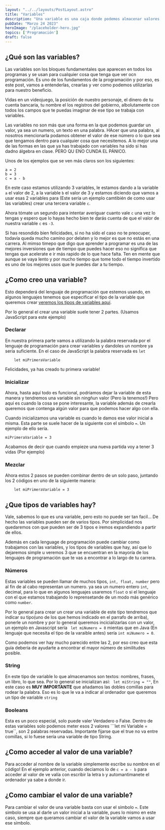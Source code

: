 ```yaml
---
layout: "../../layouts/PostLayout.astro"
title: "Variables"
description: "Una variable es una caja donde podemos almacenar valores, y así utilizarlos o modificarlos cuando nos haga falta"
pubDate: "Marzo 24 2023"
heroImage: "/placeholder-hero.jpg"
topics: ['Programación']
draft: false
---
```


## ¿Qué son las variables?

Las variables son los bloques fundamentales que aparecen en todos los programas y se usan para cualquier cosa que tenga que ver ocn programación. Es uno de los fundamentos de la programación y por eso, es este post, vamos a entenderlas, crearlas y ver como podemos utilizarlas para nuestro beneficio.

Vidas en un videojuego, la posición de nuestro personaje, el dinero de tu cuenta bancaria, tu nombre el los registros del gobierno, albolutamente con todos los campos que te puedas imaginar de ese tipo se trabaja con variables. 

Las variables no son más que una forma en la que podemos guardar un valor, ya sea un numero, un texto en una palabra. HAcer que una palabra, al nosotros mencionarla podamos obtener el valor de ese número o lo que sea que tengamos dentro para cualquier cosa que necesitemos. A lo mejor una de las formas en las que ya has trabajado con variables ha sido si has dadno álgebra en clase. PERO QU ENO CUNDA EL PÁNICO.  

Unos de los ejemplos que se ven más claros son los siguientes:
```
a = 2
b = 3
c = a - b
```

En este caso estamos utilizando 3 variables, le estamos dando a la variable ``a`` el valor de 2, a la variable ``b`` el valor de 3 y estamos diciendo que vamos a usar esas 2 variables para (Este sería un ejemplo camtibién de como usar las variables) crear una tercera variable ``c``.

Ahora tómate un segundo para intentar averiguar cuanto vale ``c`` una vez lo tengas y espero que lo hayas hecho bien te darás cuenta de que el valor de nuestra variable ``c`` es ``-3``. 

Si has resondido bien felicidades, si no ha sido el caso no te preocuper, todavía queda mucho camino por delaten y lo mejor es que no estás en una carrera. Al mimso timepo que digo que aprender a programar es una de las mejores inversiones que de tiempo que puedes hacer eso no significa que tengas que acelerate e ir más rapido de lo que hace falta. Ten en mente que aunque se vaya lento y por mucho tiempo que tome todo el tiempo invertido es uno de los mejores usos que le puedes dar a tu tiempo.

## ¿Como creo una variable?
Esto dependerá del lenguaje de programación que estemos usando, en algunos lenguajes tenemos que especificar el tipo de la variable que queremos crear [veremos los tipos de variables aquí](#que-tipos-de-variables-hay). 

Por lo general el crear una variable suele tener 2 partes. (Usamos JavaScript para este ejemplo)

### Declarar
En nuestra primera parte vamos a utilizando la palabra reservada por el lenguaje de programación para crear variables y dandoles un nombre ya sería suficiente. En el caso de JavaScript la palabra reservada es ``let``

``` 
    let miPrimeraVariable 
```
Felicidades, ya has creado tu primera variable!

### Inicializar
Ahora, hasta aquí todo es funcional, podriamos dejar la variable de esta manera y tendremos una variable sin ningñun valor (Pero la tenemos!) Pero aquí es cuando la cosa se pone interesante, la variable además de crearla queremos que contenga algún valor para que podemos hacer algo con ella.

Cuando inicializamos una variable es cuando le damos ese valor inicial a misma. Esta parte se suele hacer de la siguiente con el símbolo ``=``. Un ejemplo de ello sería.

```
miPrimeraVariable = 3
```

Acabamos de decir que cuando empieze una nueva partida voy a tener 3 vidas (Por ejemplo)

### Mezclar
Ahora estos 2 pasos se pueden combinar dentro de un solo paso, juntando los 2 códigos en uno de la siguiente manera:
```
    let miPrimeraVariable = 3
```

## ¿Que tipos de variables hay?
Vale, sabemos lo que es una variable, pero esto no puede ser tan facil... De hecho las variables pueden ser de varios tipos. Por simplicidad nos quedaremos con que pueden ser de 3 tipos e iremos expandiendo a partir de ellos. 

Además en cada lenguage de programación puede cambiar como trabajamos con las variables, y los tipos de variables que hay, así que lo dejaremos simple u veremos 3 que se encuentran en la mayoría de los lenguajes de programación que te vas a encontrar a lo largo de tu carrera.

### Números
Estas variables se pueden llamar de muchos tipos, ``int, float, number`` pero al fin de al cabo representan un numero. ya sea un numero entero ``int``, decimal, para lo que en algunos lenguajes usaremos ``float`` o si el lenguaje con el que estamos trabajando lo reprensetande de un modo más genérico como ``number``.

Por lo general para crear un crear una variable de este tipo tendremos que indicar su tipo(uno de los que hemos indicado en el parrafo de arriba), ponerle un nombre y por lo general queremos incicializarlas con un valor, un ejemplo en Javascript sería `` let miNumero = 0`` mientas que en Java (En lenguaje que necesita el tipo de la varaible antes) sería ``int miNumero = 0``.

Como podemos ver hay mucho parecido entre las 2, por eso creo que esta guía deberia de ayudarte a encontrar el mayor número de similitudes posible.

### String

En este tipo de variable lo que almacenamos son textos: nombres, frases, un libro, lo que sea. Por lo general se inicializan así:
`` let miString = ""``, En este caso es **MUY IMPORTANTE** que añadamos las dobles comillas para rodear la palabra. Eso es lo que le va a indicar al ordenador que queremos un tipo de variable ``string``


### Booleans
Esta es un poco especial, solo puede valer Verdadero o False. Dentro de estas variables solo podemos meter esos 2 valores ```let mi Variable = true``, son 2 palabras reservadas. Importante fijarse que el true no va entre comillas, si lo fuese sería una variable de tipo String.

## ¿Como acceder al valor de una variable?
Para acceder al nombre de la variable simplemente escribe su nombre en el código! En el ejemplo anterior, cuando deciamos lo de ``c = a - b`` para acceder al valor de ve valía con escribir la letra ``b`` y automantimanete el ordenador ya sabe a donde ir.


## ¿Como cambiar el valor de una variable?
Para cambiar el valor de una variable basta con usar el símbolo ``=``. Este simbolo se usa al darle un valor inicial a la variable, pues lo mismo en este caso, siempre que queramos cambiar el valor de la variable vamos a usar ese símbolo.
